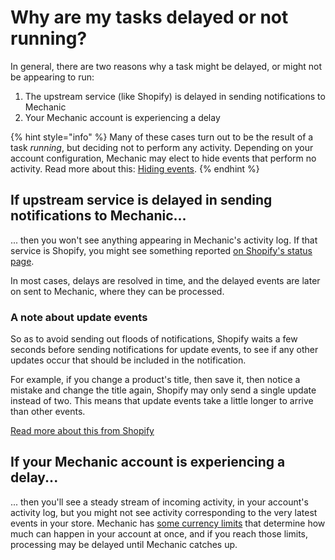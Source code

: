 # Why are my tasks delayed or not running?

In general, there are two reasons why a task might be delayed, or might not be appearing to run:

1. The upstream service \(like Shopify\) is delayed in sending notifications to Mechanic
2. Your Mechanic account is experiencing a delay

{% hint style="info" %}
Many of these cases turn out to be the result of a task _running_, but deciding not to perform any activity. Depending on your account configuration, Mechanic may elect to hide events that perform no activity. Read more about this: [Hiding events](../platform/events/hiding.md). 
{% endhint %}

## If upstream service is delayed in sending notifications to Mechanic...

... then you won't see anything appearing in Mechanic's activity log. If that service is Shopify, you might see something reported [on Shopify's status page](https://www.shopifystatus.com/).

In most cases, delays are resolved in time, and the delayed events are later on sent to Mechanic, where they can be processed.

### A note about update events

So as to avoid sending out floods of notifications, Shopify waits a few seconds before sending notifications for update events, to see if any other updates occur that should be included in the notification.

For example, if you change a product's title, then save it, then notice a mistake and change the title again, Shopify may only send a single update instead of two. This means that update events take a little longer to arrive than other events.

[Read more about this from Shopify](https://community.shopify.com/c/API-Announcements/Upcoming-improvements-to-Webhooks/m-p/398576)

## If your Mechanic account is experiencing a delay...

... then you'll see a steady stream of incoming activity, in your account's activity log, but you might not see activity corresponding to the very latest events in your store. Mechanic has [some currency limits](../core/runs/concurrency.md) that determine how much can happen in your account at once, and if you reach those limits, processing may be delayed until Mechanic catches up.

